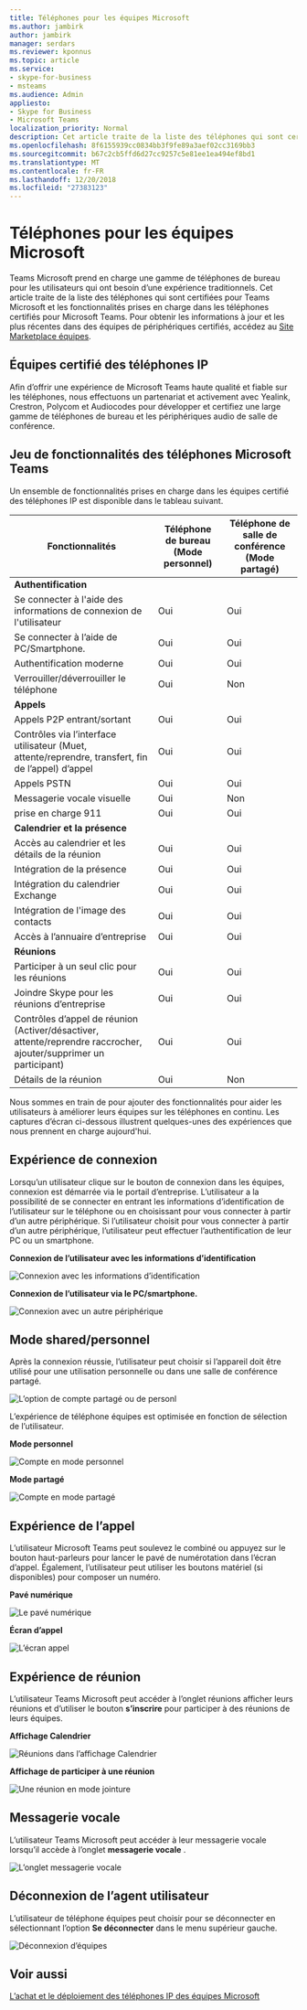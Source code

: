 ```yaml
---
title: Téléphones pour les équipes Microsoft
ms.author: jambirk
author: jambirk
manager: serdars
ms.reviewer: kponnus
ms.topic: article
ms.service:
- skype-for-business
- msteams
ms.audience: Admin
appliesto:
- Skype for Business
- Microsoft Teams
localization_priority: Normal
description: Cet article traite de la liste des téléphones qui sont certifiées pour Teams Microsoft et les fonctionnalités prises en charge dans les téléphones certifiés pour Microsoft Teams.
ms.openlocfilehash: 8f6155939cc0834bb3f9fe89a3aef02cc3169bb3
ms.sourcegitcommit: b67c2cb5ffd6d27cc9257c5e81ee1ea494ef8bd1
ms.translationtype: MT
ms.contentlocale: fr-FR
ms.lasthandoff: 12/20/2018
ms.locfileid: "27383123"
---
```

# <a name="phones-for-microsoft-teams"></a>Téléphones pour les équipes Microsoft

Teams Microsoft prend en charge une gamme de téléphones de bureau pour les utilisateurs qui ont besoin d’une expérience traditionnels. Cet article traite de la liste des téléphones qui sont certifiées pour Teams Microsoft et les fonctionnalités prises en charge dans les téléphones certifiés pour Microsoft Teams. Pour obtenir les informations à jour et les plus récentes dans des équipes de périphériques certifiés, accédez au [Site Marketplace équipes](http://office.com/teamsdevices).

## <a name="teams-certified-ip-phones"></a>Équipes certifié des téléphones IP
Afin d’offrir une expérience de Microsoft Teams haute qualité et fiable sur les téléphones, nous effectuons un partenariat et activement avec Yealink, Crestron, Polycom et Audiocodes pour développer et certifiez une large gamme de téléphones de bureau et les périphériques audio de salle de conférence.

## <a name="microsoft-teams-phones-feature-set"></a>Jeu de fonctionnalités des téléphones Microsoft Teams

Un ensemble de fonctionnalités prises en charge dans les équipes certifié des téléphones IP est disponible dans le tableau suivant.


|Fonctionnalités |Téléphone de bureau (Mode personnel) |Téléphone de salle de conférence (Mode partagé)|
|---------|---------|---------|
|**Authentification** | |  |
|Se connecter à l'aide des informations de connexion de l'utilisateur |  Oui | Oui|
|Se connecter à l’aide de PC/Smartphone.  | Oui |Oui|
|Authentification moderne | Oui |Oui |
|Verrouiller/déverrouiller le téléphone | Oui |Non |
|**Appels** |  |  |
|Appels P2P entrant/sortant | Oui  |Oui |
|Contrôles via l’interface utilisateur (Muet, attente/reprendre, transfert, fin de l’appel) d’appel| Oui  |Oui |
|Appels PSTN| Oui  |Oui |
|Messagerie vocale visuelle | Oui | Non |
|prise en charge 911  | Oui  |Oui |
|**Calendrier et la présence**|   | |
|Accès au calendrier et les détails de la réunion|Oui |Oui|
|Intégration de la présence |Oui|Oui|
|Intégration du calendrier Exchange |Oui|Oui|
|Intégration de l'image des contacts  |Oui|Oui|
|Accès à l’annuaire d’entreprise | Oui|Oui|
|**Réunions**|   ||
|Participer à un seul clic pour les réunions  | Oui  |Oui |
|Joindre Skype pour les réunions d’entreprise | Oui  | Oui|
|Contrôles d’appel de réunion (Activer/désactiver, attente/reprendre raccrocher, ajouter/supprimer un participant)|Oui|Oui|
|Détails de la réunion|Oui|Non|

Nous sommes en train de pour ajouter des fonctionnalités pour aider les utilisateurs à améliorer leurs équipes sur les téléphones en continu. Les captures d’écran ci-dessous illustrent quelques-unes des expériences que nous prennent en charge aujourd'hui.

## <a name="sign-in-experience"></a>Expérience de connexion

Lorsqu’un utilisateur clique sur le bouton de connexion dans les équipes, connexion est démarrée via le portail d’entreprise. L’utilisateur a la possibilité de se connecter en entrant les informations d’identification de l’utilisateur sur le téléphone ou en choisissant pour vous connecter à partir d’un autre périphérique. Si l’utilisateur choisit pour vous connecter à partir d’un autre périphérique, l’utilisateur peut effectuer l’authentification de leur PC ou un smartphone.

**Connexion de l’utilisateur avec les informations d’identification**

![Connexion avec les informations d’identification](media/sign-in-with-credentials.png)

**Connexion de l’utilisateur via le PC/smartphone.**

![Connexion avec un autre périphérique](media/sign-in-with-device.jpg)

## <a name="personalshared-mode"></a>Mode shared/personnel

Après la connexion réussie, l’utilisateur peut choisir si l’appareil doit être utilisé pour une utilisation personnelle ou dans une salle de conférence partagé.

![L’option de compte partagé ou de personl](media/personal-vs-shared-mode.jpg)

L’expérience de téléphone équipes est optimisée en fonction de sélection de l’utilisateur.

**Mode personnel**

![Compte en mode personnel](media/personal-mode.png)

**Mode partagé**

![Compte en mode partagé](media/shared-mode.png)

## <a name="calling-experience"></a>Expérience de l’appel

L’utilisateur Microsoft Teams peut soulevez le combiné ou appuyez sur le bouton haut-parleurs pour lancer le pavé de numérotation dans l’écran d’appel. Également, l’utilisateur peut utiliser les boutons matériel (si disponibles) pour composer un numéro.

**Pavé numérique**

![Le pavé numérique](media/on-screen-dial-pad.png)

**Écran d’appel**

![L’écran appel](media/calling-screen.png)

## <a name="meeting-experience"></a>Expérience de réunion

L’utilisateur Teams Microsoft peut accéder à l’onglet réunions afficher leurs réunions et d’utiliser le bouton **s’inscrire** pour participer à des réunions de leurs équipes.

**Affichage Calendrier**

![Réunions dans l’affichage Calendrier](media/calendar-view.png)

**Affichage de participer à une réunion**

![Une réunion en mode jointure](media/meeting-join-view.png)


## <a name="voicemail"></a>Messagerie vocale

L’utilisateur Teams Microsoft peut accéder à leur messagerie vocale lorsqu’il accède à l’onglet **messagerie vocale** .

![L’onglet messagerie vocale](media/voicemail-tab.png)

## <a name="user-sign-out"></a>Déconnexion de l’agent utilisateur

L’utilisateur de téléphone équipes peut choisir pour se déconnecter en sélectionnant l’option **Se déconnecter** dans le menu supérieur gauche.

![Déconnexion d’équipes](media/teams-sign-out.png)

## <a name="see-also"></a>Voir aussi

[L’achat et le déploiement des téléphones IP des équipes Microsoft](buying-and-deploying-teams-ip-phones.md)